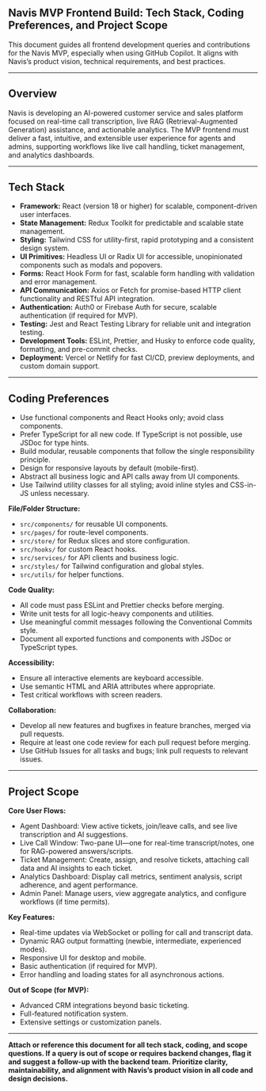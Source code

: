 ## Navis MVP Frontend Build: Tech Stack, Coding Preferences, and Project Scope

This document guides all frontend development queries and contributions for the Navis MVP, especially when using GitHub Copilot. It aligns with Navis’s product vision, technical requirements, and best practices.

---

## Overview

Navis is developing an AI-powered customer service and sales platform focused on real-time call transcription, live RAG (Retrieval-Augmented Generation) assistance, and actionable analytics. The MVP frontend must deliver a fast, intuitive, and extensible user experience for agents and admins, supporting workflows like live call handling, ticket management, and analytics dashboards.

---

## Tech Stack

- **Framework:** React (version 18 or higher) for scalable, component-driven user interfaces.
- **State Management:** Redux Toolkit for predictable and scalable state management.
- **Styling:** Tailwind CSS for utility-first, rapid prototyping and a consistent design system.
- **UI Primitives:** Headless UI or Radix UI for accessible, unopinionated components such as modals and popovers.
- **Forms:** React Hook Form for fast, scalable form handling with validation and error management.
- **API Communication:** Axios or Fetch for promise-based HTTP client functionality and RESTful API integration.
- **Authentication:** Auth0 or Firebase Auth for secure, scalable authentication (if required for MVP).
- **Testing:** Jest and React Testing Library for reliable unit and integration testing.
- **Development Tools:** ESLint, Prettier, and Husky to enforce code quality, formatting, and pre-commit checks.
- **Deployment:** Vercel or Netlify for fast CI/CD, preview deployments, and custom domain support.

---

## Coding Preferences

- Use functional components and React Hooks only; avoid class components.
- Prefer TypeScript for all new code. If TypeScript is not possible, use JSDoc for type hints.
- Build modular, reusable components that follow the single responsibility principle.
- Design for responsive layouts by default (mobile-first).
- Abstract all business logic and API calls away from UI components.
- Use Tailwind utility classes for all styling; avoid inline styles and CSS-in-JS unless necessary.

**File/Folder Structure:**
- `src/components/` for reusable UI components.
- `src/pages/` for route-level components.
- `src/store/` for Redux slices and store configuration.
- `src/hooks/` for custom React hooks.
- `src/services/` for API clients and business logic.
- `src/styles/` for Tailwind configuration and global styles.
- `src/utils/` for helper functions.

**Code Quality:**
- All code must pass ESLint and Prettier checks before merging.
- Write unit tests for all logic-heavy components and utilities.
- Use meaningful commit messages following the Conventional Commits style.
- Document all exported functions and components with JSDoc or TypeScript types.

**Accessibility:**
- Ensure all interactive elements are keyboard accessible.
- Use semantic HTML and ARIA attributes where appropriate.
- Test critical workflows with screen readers.

**Collaboration:**
- Develop all new features and bugfixes in feature branches, merged via pull requests.
- Require at least one code review for each pull request before merging.
- Use GitHub Issues for all tasks and bugs; link pull requests to relevant issues.

---

## Project Scope 

**Core User Flows:**
- Agent Dashboard: View active tickets, join/leave calls, and see live transcription and AI suggestions.
- Live Call Window: Two-pane UI—one for real-time transcript/notes, one for RAG-powered answers/scripts.
- Ticket Management: Create, assign, and resolve tickets, attaching call data and AI insights to each ticket.
- Analytics Dashboard: Display call metrics, sentiment analysis, script adherence, and agent performance.
- Admin Panel: Manage users, view aggregate analytics, and configure workflows (if time permits).

**Key Features:**
- Real-time updates via WebSocket or polling for call and transcript data.
- Dynamic RAG output formatting (newbie, intermediate, experienced modes).
- Responsive UI for desktop and mobile.
- Basic authentication (if required for MVP).
- Error handling and loading states for all asynchronous actions.

**Out of Scope (for MVP):**
- Advanced CRM integrations beyond basic ticketing.
- Full-featured notification system.
- Extensive settings or customization panels.

---

**Attach or reference this document for all tech stack, coding, and scope questions. If a query is out of scope or requires backend changes, flag it and suggest a follow-up with the backend team. Prioritize clarity, maintainability, and alignment with Navis’s product vision in all code and design decisions.**